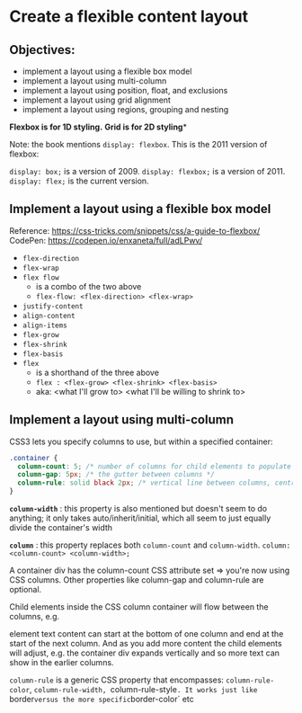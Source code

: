 # Create a flexible content layout

## Objectives:

- implement a layout using a flexible box model
- implement a layout using multi-column
- implement a layout using position, float, and exclusions
- implement a layout using grid alignment
- implement a layout using regions, grouping and nesting

**Flexbox is for 1D styling.**
**Grid is for 2D styling***

Note: the book mentions `display: flexbox`. This is the 2011 version of flexbox:

`display: box;` is a version of 2009.
`display: flexbox;` is a version of 2011.
`display: flex;` is the current version.


## Implement a layout using a flexible box model
Reference: https://css-tricks.com/snippets/css/a-guide-to-flexbox/
CodePen: https://codepen.io/enxaneta/full/adLPwv/

- `flex-direction`
- `flex-wrap`
- `flex flow`
  - is a combo of the two above
  - `flex-flow: <flex-direction> <flex-wrap>`
- `justify-content`
- `align-content`
- `align-items`
- `flex-grow`
- `flex-shrink`
- `flex-basis`
- `flex`
  - is a shorthand of the three above
  - `flex : <flex-grow> <flex-shrink> <flex-basis>`
  - aka: <what I'll grow to> <what I'll be willing to shrink to> <what my natural width should be>


## Implement a layout using multi-column

CSS3 lets you specify columns to use, but within a specified container:

```css
.container {
  column-count: 5; /* number of columns for child elements to populate */
  column-gap: 5px; /* the gutter between columns */
  column-rule: solid black 2px; /* vertical line between columns, centre of the gutter/column-gap */
}

```

**`column-width`** : this property is also mentioned but doesn't seem to do anything; it only takes auto/inherit/initial, which all seem to just equally divide the container's width

**`column`** : this property replaces both `column-count` and `column-width`. `column: <column-count> <column-width>;`

A container div has the column-count CSS attribute set => you're now using CSS columns. Other properties like column-gap and column-rule are optional.

Child elements inside the CSS column container will flow between the columns, e.g. <p> element text content can start at the bottom of one column and end at the start of the next column. And as you add more content the child elements will adjust, e.g. the container div expands vertically and so more text can show in the earlier columns.

`column-rule` is a generic CSS property that encompasses: `column-rule-color`, `column-rule-width, `column-rule-style`. It works just like `border` versus the more specific `border-color` etc
